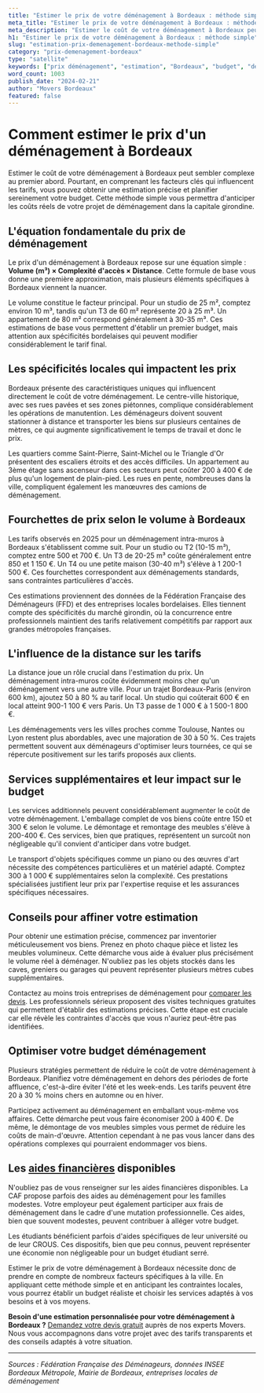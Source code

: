```yaml
---
title: "Estimer le prix de votre déménagement à Bordeaux : méthode simple"
meta_title: "Estimer le prix de votre déménagement à Bordeaux : méthode simple"
meta_description: "Estimer le coût de votre déménagement à Bordeaux peut sembler complexe au premier abord. Pourtant, en comprenant les facteurs clés qui influencent les."
h1: "Estimer le prix de votre déménagement à Bordeaux : méthode simple"
slug: "estimation-prix-demenagement-bordeaux-methode-simple"
category: "prix-demenagement-bordeaux"
type: "satellite"
keywords: ["prix déménagement", "estimation", "Bordeaux", "budget", "devis"]
word_count: 1003
publish_date: "2024-02-21"
author: "Movers Bordeaux"
featured: false
---
```



# Comment estimer le prix d'un déménagement à Bordeaux

Estimer le coût de votre déménagement à Bordeaux peut sembler complexe au premier abord. Pourtant, en comprenant les facteurs clés qui influencent les tarifs, vous pouvez obtenir une estimation précise et planifier sereinement votre budget. Cette méthode simple vous permettra d'anticiper les coûts réels de votre projet de déménagement dans la capitale girondine.

## L'équation fondamentale du prix de déménagement

Le prix d'un déménagement à Bordeaux repose sur une équation simple : **Volume (m³) × Complexité d'accès × Distance**. Cette formule de base vous donne une première approximation, mais plusieurs éléments spécifiques à Bordeaux viennent la nuancer.

Le volume constitue le facteur principal. Pour un studio de 25 m², comptez environ 10 m³, tandis qu'un T3 de 60 m² représente 20 à 25 m³. Un appartement de 80 m² correspond généralement à 30-35 m³. Ces estimations de base vous permettent d'établir un premier budget, mais attention aux spécificités bordelaises qui peuvent modifier considérablement le tarif final.

## Les spécificités locales qui impactent les prix

Bordeaux présente des caractéristiques uniques qui influencent directement le coût de votre déménagement. Le centre-ville historique, avec ses rues pavées et ses zones piétonnes, complique considérablement les opérations de manutention. Les déménageurs doivent souvent stationner à distance et transporter les biens sur plusieurs centaines de mètres, ce qui augmente significativement le temps de travail et donc le prix.

Les quartiers comme Saint-Pierre, Saint-Michel ou le Triangle d'Or présentent des escaliers étroits et des accès difficiles. Un appartement au 3ème étage sans ascenseur dans ces secteurs peut coûter 200 à 400 € de plus qu'un logement de plain-pied. Les rues en pente, nombreuses dans la ville, compliquent également les manœuvres des camions de déménagement.

## Fourchettes de prix selon le volume à Bordeaux

Les tarifs observés en 2025 pour un déménagement intra-muros à Bordeaux s'établissent comme suit. Pour un studio ou T2 (10-15 m³), comptez entre 500 et 700 €. Un T3 de 20-25 m³ coûte généralement entre 850 et 1 150 €. Un T4 ou une petite maison (30-40 m³) s'élève à 1 200-1 500 €. Ces fourchettes correspondent aux déménagements standards, sans contraintes particulières d'accès.

Ces estimations proviennent des données de la Fédération Française des Déménageurs (FFD) et des entreprises locales bordelaises. Elles tiennent compte des spécificités du marché girondin, où la concurrence entre professionnels maintient des tarifs relativement compétitifs par rapport aux grandes métropoles françaises.

## L'influence de la distance sur les tarifs

La distance joue un rôle crucial dans l'estimation du prix. Un déménagement intra-muros coûte évidemment moins cher qu'un déménagement vers une autre ville. Pour un trajet Bordeaux-Paris (environ 600 km), ajoutez 50 à 80 % au tarif local. Un studio qui coûterait 600 € en local atteint 900-1 100 € vers Paris. Un T3 passe de 1 000 € à 1 500-1 800 €.

Les déménagements vers les villes proches comme Toulouse, Nantes ou Lyon restent plus abordables, avec une majoration de 30 à 50 %. Ces trajets permettent souvent aux déménageurs d'optimiser leurs tournées, ce qui se répercute positivement sur les tarifs proposés aux clients.

## Services supplémentaires et leur impact sur le budget

Les services additionnels peuvent considérablement augmenter le coût de votre déménagement. L'emballage complet de vos biens coûte entre 150 et 300 € selon le volume. Le démontage et remontage des meubles s'élève à 200-400 €. Ces services, bien que pratiques, représentent un surcoût non négligeable qu'il convient d'anticiper dans votre budget.

Le transport d'objets spécifiques comme un piano ou des œuvres d'art nécessite des compétences particulières et un matériel adapté. Comptez 300 à 1 000 € supplémentaires selon la complexité. Ces prestations spécialisées justifient leur prix par l'expertise requise et les assurances spécifiques nécessaires.

## Conseils pour affiner votre estimation

Pour obtenir une estimation précise, commencez par inventorier méticuleusement vos biens. Prenez en photo chaque pièce et listez les meubles volumineux. Cette démarche vous aide à évaluer plus précisément le volume réel à déménager. N'oubliez pas les objets stockés dans les caves, greniers ou garages qui peuvent représenter plusieurs mètres cubes supplémentaires.

Contactez au moins trois entreprises de déménagement pour [comparer les devis](/blog/prix/comparatif-prix-devis-demenagement). Les professionnels sérieux proposent des visites techniques gratuites qui permettent d'établir des estimations précises. Cette étape est cruciale car elle révèle les contraintes d'accès que vous n'auriez peut-être pas identifiées.

## Optimiser votre budget déménagement

Plusieurs stratégies permettent de réduire le coût de votre déménagement à Bordeaux. Planifiez votre déménagement en dehors des périodes de forte affluence, c'est-à-dire éviter l'été et les week-ends. Les tarifs peuvent être 20 à 30 % moins chers en automne ou en hiver.

Participez activement au déménagement en emballant vous-même vos affaires. Cette démarche peut vous faire économiser 200 à 400 €. De même, le démontage de vos meubles simples vous permet de réduire les coûts de main-d'œuvre. Attention cependant à ne pas vous lancer dans des opérations complexes qui pourraient endommager vos biens.

## Les [aides financières](/blog/etudiant/aide-financiere-demenagement-etudiant) disponibles

N'oubliez pas de vous renseigner sur les aides financières disponibles. La CAF propose parfois des aides au déménagement pour les familles modestes. Votre employeur peut également participer aux frais de déménagement dans le cadre d'une mutation professionnelle. Ces aides, bien que souvent modestes, peuvent contribuer à alléger votre budget.

Les étudiants bénéficient parfois d'aides spécifiques de leur université ou de leur CROUS. Ces dispositifs, bien que peu connus, peuvent représenter une économie non négligeable pour un budget étudiant serré.

Estimer le prix de votre déménagement à Bordeaux nécessite donc de prendre en compte de nombreux facteurs spécifiques à la ville. En appliquant cette méthode simple et en anticipant les contraintes locales, vous pourrez établir un budget réaliste et choisir les services adaptés à vos besoins et à vos moyens.

**Besoin d'une estimation personnalisée pour votre déménagement à Bordeaux ?** [Demandez votre devis gratuit](/blog/devis/guide) auprès de nos experts Movers. Nous vous accompagnons dans votre projet avec des tarifs transparents et des conseils adaptés à votre situation.

---

*Sources : Fédération Française des Déménageurs, données INSEE Bordeaux Métropole, Mairie de Bordeaux, entreprises locales de déménagement*

